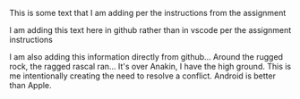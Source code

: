 This is some text that I am adding per the instructions from the assignment

I am adding this text here in github rather than in vscode per the assignment instructions

I am also adding this information directly from github...
Around the rugged rock, the ragged rascal ran...
It's over Anakin, I have the high ground.
This is me intentionally creating the need to resolve a conflict.
Android is better than Apple.
